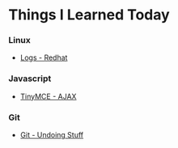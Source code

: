 # Things I Learned Today

### Linux 

- [Logs - Redhat](linux/logs_redhat.md)

### Javascript

- [TinyMCE - AJAX](javascript/tinymce_ajax.md)

### Git

- [Git - Undoing Stuff](git/undoing_stuff.md)